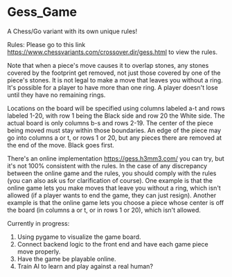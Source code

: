 # Gess_Game
A Chess/Go variant with its own unique rules!

Rules:
Please go to this link <https://www.chessvariants.com/crossover.dir/gess.html> to view the rules.

Note that when a piece's move causes it to overlap stones, any stones covered by the footprint get removed, not just those covered by one of the piece's stones. It is not legal to make a move that leaves you without a ring. It's possible for a player to have more than one ring. A player doesn't lose until they have no remaining rings.

Locations on the board will be specified using columns labeled a-t and rows labeled 1-20, with row 1 being the Black side and row 20 the White side. The actual board is only columns b-s and rows 2-19. The center of the piece being moved must stay within those boundaries. An edge of the piece may go into columns a or t, or rows 1 or 20, but any pieces there are removed at the end of the move. Black goes first.

There's an online implementation <https://gess.h3mm3.com/> you can try, but it's not 100% consistent with the rules. In the case of any discrepancy between the online game and the rules, you should comply with the rules (you can also ask us for clarification of course). One example is that the online game lets you make moves that leave you without a ring, which isn't allowed (if a player wants to end the game, they can just resign). Another example is that the online game lets you choose a piece whose center is off the board (in columns a or t, or in rows 1 or 20), which isn't allowed.

Currently in progress:
1. Using pygame to visualize the game board.
2. Connect backend logic to the front end and have each game piece move properly.
3. Have the game be playable online.
4. Train AI to learn and play against a real human?

